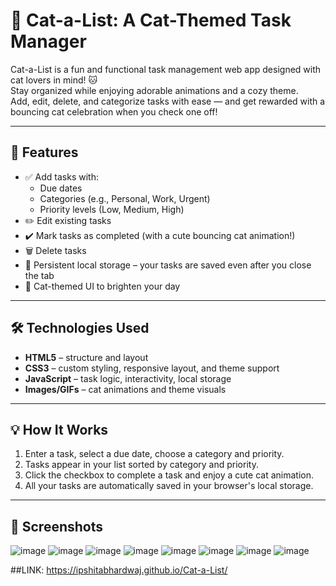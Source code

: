 # 🐾 Cat-a-List: A Cat-Themed Task Manager

Cat-a-List is a fun and functional task management web app designed with cat lovers in mind! 🐱  
Stay organized while enjoying adorable animations and a cozy theme.  
Add, edit, delete, and categorize tasks with ease — and get rewarded with a bouncing cat celebration when you check one off!

---

## 🚀 Features

- ✅ Add tasks with:
  - Due dates
  - Categories (e.g., Personal, Work, Urgent)
  - Priority levels (Low, Medium, High)
- ✏️ Edit existing tasks
- ✔️ Mark tasks as completed (with a cute bouncing cat animation!)
- 🗑️ Delete tasks
- 💾 Persistent local storage – your tasks are saved even after you close the tab
- 🐾 Cat-themed UI to brighten your day

---

## 🛠️ Technologies Used

- **HTML5** – structure and layout
- **CSS3** – custom styling, responsive layout, and theme support
- **JavaScript** – task logic, interactivity, local storage
- **Images/GIFs** – cat animations and theme visuals

---

## 💡 How It Works

1. Enter a task, select a due date, choose a category and priority.
2. Tasks appear in your list sorted by category and priority.
3. Click the checkbox to complete a task and enjoy a cute cat animation.
4. All your tasks are automatically saved in your browser's local storage.

---

## 📸 Screenshots
![image](https://github.com/user-attachments/assets/b86f76a8-6461-4381-a82a-c9b1e710929e)
![image](https://github.com/user-attachments/assets/df458793-7d89-4279-9c00-2bec631c8d4b)
![image](https://github.com/user-attachments/assets/1e2131bb-129d-47b3-a3a9-105525cdacb1)
![image](https://github.com/user-attachments/assets/25e70343-576b-4fe5-bd5e-ace6f19d130c)
![image](https://github.com/user-attachments/assets/212f7401-be11-4976-b206-983a418ca9d7)
![image](https://github.com/user-attachments/assets/7da1958d-9c5c-421b-820f-691f3ac38432)
![image](https://github.com/user-attachments/assets/8bdf4ea1-b6bb-4d0d-b67b-761202af511f)
![image](https://github.com/user-attachments/assets/ec44ea32-70d7-46e7-b663-fbb582eb7d26)

##LINK:  https://ipshitabhardwaj.github.io/Cat-a-List/
